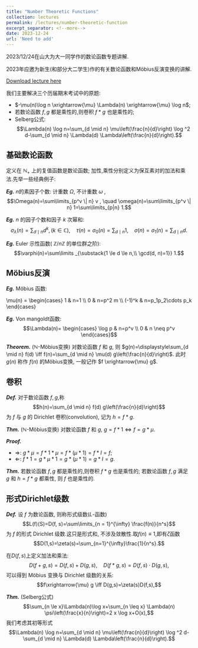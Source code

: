 ```yaml
---
title: "Number Theoretic Functions"
collection: lectures
permalink: /lectures/number-theoretic-function
excerpt_separator: <!--more-->
date: 2023-12-24
url: 'Need to add'
---
```

2023/12/24在山大为大一同学作的数论函数专题讲解.
<!--more-->

2023年应邀为新生(和部分大二学生)作的有关数论函数和Möbius反演变换的讲解.

[Download lecture here](https://NicolasKeng.github.io/notes/20231224数论函数.pdf)

我们主要解决三个历届期末考试中的原题:
- $-\mu(n)\log n \xrightarrow{\mu} \Lambda(n) \xrightarrow{\mu} \log n$;
- 若数论函数 $f, g$ 都是乘性的,则卷积 $f * g$ 也是乘性的;
- Selberg公式:
  $$\Lambda(n) \log n=\sum_{d \mid n} \mu\left(\frac{n}{d}\right) \log ^2 d-\sum_{d \mid n} \Lambda(d) \Lambda\left(\frac{n}{d}\right).$$

## 基础数论函数

定义在 $\mathbb{N}_{+}$ 上的复值函数是数论函数; 加性,乘性分别定义为保互素对的加法和乘法.先举一些经典例子:

***Eg.*** 
$n$的素因子个数: 计重数 $\Omega$, 不计重数 $\omega$ ,
$$\Omega(n)=\sum\limits_{p^v \| n} v , \quad \omega(n)=\sum\limits_{p^v \| n} 1=\sum\limits_{p|n} 1.$$

***Eg.*** 
$n$ 的因子个数和因子 $k$ 次幂和:
$$\sigma_{\lambda}(n)=\sum_{d \mid n} d^k,\,(k \in \mathbb{C}) ,\quad \tau(n)=\sigma_0(n)=\sum_{d \mid n} 1 , \quad  \sigma(n)=\sigma_1(n)=\sum_{d \mid n} d .$$

***Eg.*** 
Euler 示性函数( $\mathbb{Z} / n\mathbb{Z}$ 的单位群之阶):
$$\varphi(n)=\sum\limits _{\substack{1 \le d \le n,\\ \gcd(d, n)=1}} 1.$$

## Möbius反演

***Eg.*** 
Möbius 函数:
<html>
<head>
  <meta charset="utf-8">
  <meta name="viewport" content="width=device-width">
  <script src="https://polyfill.io/v3/polyfill.min.js?features=es6"></script>
  <script id="MathJax-script" async
          src="https://cdn.jsdelivr.net/npm/mathjax@3/es5/tex-mml-chtml.js">
  </script>
</head>
<body>
<p>
\mu(n) = 
\begin{cases}
  1 & n=1 \\ 
  0 & n=p^2 m \\ 
  (-1)^k & n=p_1p_2\cdots p_k 
\end{cases}
</p>
</body>
</html>


***Eg.*** 
Von mangoldt函数: 
$$\Lambda(n)= \begin{cases} \log p & n=p^v \\ 0 & n \neq p^v \end{cases}$$

***Theorem.*** 
($\mathbb{N}$-Möbius变换) 对数论函数 $f$ 和 $g$, 则 $g(n)=\displaystyle\sum_{d \mid n} f(d) \iff f(n)=\sum_{d \mid n} \mu(d) g\left(\frac{n}{d}\right)$.
此时 $g(n)$ 称作 $f(n)$ 的Möbius变换, 一般记作 $f \xrightarrow{\mu} g$.

## 卷积

***Def.***
对于数论函数 $f, g$,称
$$h(n)=\sum_{d \mid n} f(d) g\left(\frac{n}{d}\right)$$
为 $f$ 与 $g$ 的 Dirichlet 卷积(convolution), 记为 $h=f * g$.

***Thm.*** 
($\mathbb{N}$-Möbius变换) 对数论函数 $f$ 和 $g$, $g=f * 1 \iff f=g * \mu$.

***Proof.*** 
- $\Rightarrow$: $g * \mu=f * 1 * \mu=f * (\mu * 1)=f * I=f$;
- $\Leftarrow$: $f * 1=g * \mu * 1=g * (\mu * 1)=g * I=g$.

***Thm.*** 
若数论函数 $f, g$ 都是乘性的,则卷积 $f * g$ 也是乘性的; 若数论函数 $f, g$ 满足 $g$ 和 $h=f * g$ 都乘性, 则 $f$ 也是乘性的.

## 形式Dirichlet级数

***Def.*** 
设 $f$ 为数论函数, 则称形式级数($L$-函数)
$$L(f)(S)=D(f, s)=\sum\limits_{n = 1}^{\infty} \frac{f(n)}{n^s}$$
为 $f$ 的形式 Dirichlet 级数.这只是形式和, 不涉及敛散性.取$f(n) \equiv 1$,即有$\zeta$函数
$$D(1,s)=\zeta(s)=\sum_{n=1}^{\infty}\frac{1}{n^s}.$$

在$D(f, s)$上定义加法和乘法:
$$D(f+g, s)=D(f, s)+D(g, s),\quad D(f * g, s)=D(f, s) \cdot D(g, s),$$
可以得到 Möbius 变换与 Dirichlet 级数的关系:
$$f\xrightarrow{\mu} g \iff D(g,s)=\zeta(s)D(f,s),$$

***Thm.*** (Selberg公式) $$\sum_{n \le x}\Lambda(n)\log x+\sum_{n \leq x} \Lambda(n) \psi\left(\frac{x}{n}\right)=2 x \log x+O(x),$$
我们考虑其初等形式
$$\Lambda(n) \log n=\sum_{d \mid n} \mu\left(\frac{n}{d}\right) \log ^2 d-\sum_{d \mid n} \Lambda(d) \Lambda\left(\frac{n}{d}\right).$$

